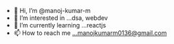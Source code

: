 - 👋 Hi, I’m @manoj-kumar-m
- 👀 I’m interested in ...dsa, webdev
- 🌱 I’m currently learning ...reactjs
- 📫 How to reach me ...manojkumarm0136@gmail.com

<!---
manoj-kumar-m/manoj-kumar-m is a ✨ special ✨ repository because its `README.md` (this file) appears on your GitHub profile.
You can click the Preview link to take a look at your changes.
--->
